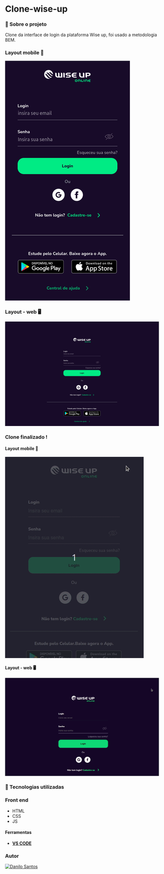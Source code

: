 # Clone-wise-up


###  :open_book:  Sobre o projeto

 Clone da interface de login da plataforma Wise up, foi usado a metodologia BEM.
 
 
### Layout mobile :iphone:

![Mobile 1](https://github.com/daniloadscavalcante/assets/blob/master/wise-up-mobile-Original.jpg)


### Layout - web  :desktop_computer:

![Web 1](https://github.com/daniloadscavalcante/assets/blob/master/wise-up-desktop-Original.jpg)

### Clone finalizado !
#### Layout mobile :iphone:

![Mobile 1](https://github.com/daniloadscavalcante/assets/blob/master/wise-up-mobile.gif)


#### Layout - web  :desktop_computer:

![Web 1](https://github.com/daniloadscavalcante/assets/blob/master/wise-up-desktop.gif)
### 🚀 Tecnologias utilizadas

### Front end
- HTML 
- CSS
- JS

#### Ferramentas
- [**VS CODE**]()

### Autor
<a href="https://www.linkedin.com/in/daniloadscavalcante/">
  <img alt="Danilo Santos" src="https://img.shields.io/badge/-Danilo Santos-blue?style=flat&logo=Linkedin&logoColor=bluee" />
</a>
